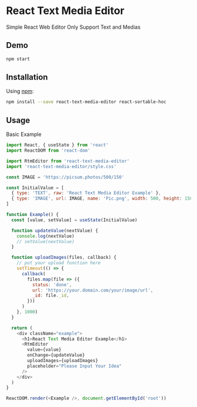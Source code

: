 # React Text Media Editor

Simple React Web Editor Only Support Text and Medias

## Demo

```sh
npm start
```

## Installation

Using [npm](https://www.npmjs.com/package/react-text-media-editor):

```sh
npm install --save react-text-media-editor react-sortable-hoc
```

## Usage

Basic Example

```js
import React, { useState } from 'react'
import ReactDOM from 'react-dom'

import RtmEditor from 'react-text-media-editor'
import 'react-text-media-editor/style.css'

const IMAGE = 'https://picsum.photos/500/150'

const InitialValue = [
  { type: 'TEXT', raw: 'React Text Media Editor Example' },
  { type: 'IMAGE', url: IMAGE, name: 'Pic.png', width: 500, height: 150 },
]

function Example() {
  const [value, setValue] = useState(InitialValue)

  function updateValue(nextValue) {
    console.log(nextValue)
    // setValue(nextValue)
  }

  function uploadImages(files, callback) {
    // put your upload function here
    setTimeout(() => {
      callback(
        files.map(file => ({
          status: 'done',
          url: 'https://your.domain.com/your/image/url',
          _id: file._id,
        }))
      )
    }, 1000)
  }

  return (
    <div className="example">
      <h1>React Text Media Editor Example</h1>
      <RtmEditor
        value={value}
        onChange={updateValue}
        uploadImages={uploadImages}
        placeholder="Please Input Your Idea"
      />
    </div>
  )
}

ReactDOM.render(<Example />, document.getElementById('root'))
```
